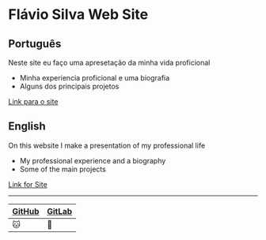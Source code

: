 
# Flávio Silva Web Site

## Português
Neste site eu faço uma apresetação da minha vida proficional

 - Minha experiencia proficional e uma biografia
 - Alguns dos principais projetos

[Link para o site](https://201flaviosilva.github.io/)

## English

On this website I make a presentation of my professional life

 - My professional experience and a biography 
 - Some of the main projects


[Link for Site](https://201flaviosilva.github.io/)

---

| [GitHub](https://github.com/201flaviosilva) | [GitLab](https://gitlab.com/201flaviosilva) | 
|--|--|
| :cat: | :fox_face: |